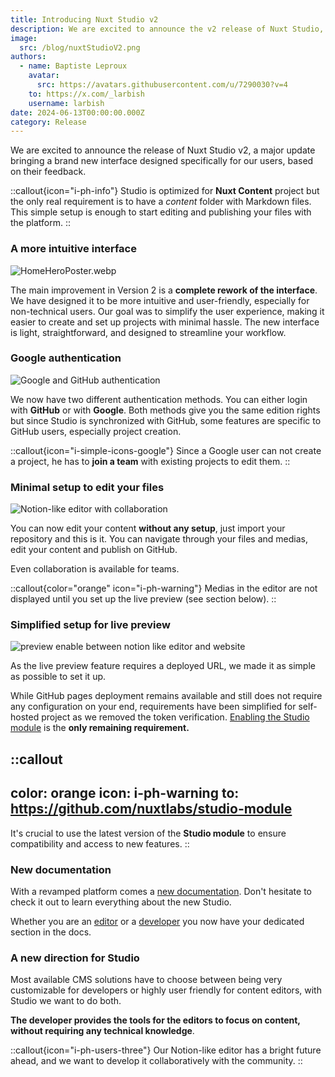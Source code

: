 ```yaml
---
title: Introducing Nuxt Studio v2
description: We are excited to announce the v2 release of Nuxt Studio, the new editing experience for your Nuxt Content website
image:
  src: /blog/nuxtStudioV2.png
authors:
  - name: Baptiste Leproux
    avatar:
      src: https://avatars.githubusercontent.com/u/7290030?v=4
    to: https://x.com/_larbish
    username: larbish
date: 2024-06-13T00:00:00.000Z
category: Release
---
```


We are excited to announce the release of Nuxt Studio v2, a major update bringing a brand new interface designed specifically for our users, based on their feedback.

::callout{icon="i-ph-info"}
Studio is optimized for **Nuxt Content** project but the only real requirement is to have a _content_ folder with Markdown files. This simple setup is enough to start editing and publishing your files with the platform.
::

### **A more intuitive interface**

![HomeHeroPoster.webp](/home/videos/HomeHeroPoster.webp)

The main improvement in Version 2 is a **complete rework of the interface**. We have designed it to be more intuitive and user-friendly, especially for non-technical users. Our goal was to simplify the user experience, making it easier to create and set up projects with minimal hassle. The new interface is light, straightforward, and designed to streamline your workflow.

### **Google authentication**

![Google and GitHub authentication](/docs/teams/TeamsPersonal.webp)

We now have two different authentication methods. You can either login with **GitHub** or with **Google**. Both methods give you the same edition rights but since Studio is synchronized with GitHub, some features are specific to GitHub users, especially project creation.

::callout{icon="i-simple-icons-google"}
Since a Google user can not create a project, he has to **join a team** with existing projects to edit them.
::

### **Minimal setup to edit your files**

![Notion-like editor with collaboration](/docs/teams/TeamsCollaborate.webp)

You can now edit your content **without any setup**, just import your repository and this is it. You can navigate through your files and medias, edit your content and publish on GitHub.

Even collaboration is available for teams.

::callout{color="orange" icon="i-ph-warning"}
Medias in the editor are not displayed until you set up the live preview (see section below).
::

### Simplified setup for live preview

![preview enable between notion like editor and website](/home/videos/HomePreviewPoster.webp)

As the live preview feature requires a deployed URL, we made it as simple as possible to set it up.

While GitHub pages deployment remains available and still does not require any configuration on your end, requirements have been simplified for self-hosted project as we removed the token verification. [Enabling the Studio module](https://nuxt.studio/docs/get-started/setup#enable-the-live-preview) is the **only remaining requirement.**

::callout
---
color: orange
icon: i-ph-warning
to: https://github.com/nuxtlabs/studio-module
---
It's crucial to use the latest version of the **Studio module** to ensure compatibility and access to new features.
::

### New documentation

With a revamped platform comes a [new documentation](https://nuxt.studio/docs/get-started/introduction). Don't hesitate to check it out to learn everything about the new Studio.

Whether you are an [editor](https://nuxt.studio/docs/editors/introduction) or a [developer](https://nuxt.studio/docs/developers/introduction) you now have your dedicated section in the docs.

### A new direction for Studio

Most available CMS solutions have to choose between being very customizable for developers or highly user friendly for content editors, with Studio we want to do both.

**The developer provides the tools for the editors to focus on content, without requiring any technical knowledge**.

::callout{icon="i-ph-users-three"}
Our Notion-like editor has a bright future ahead, and we want to develop it collaboratively with the community.
::

###
